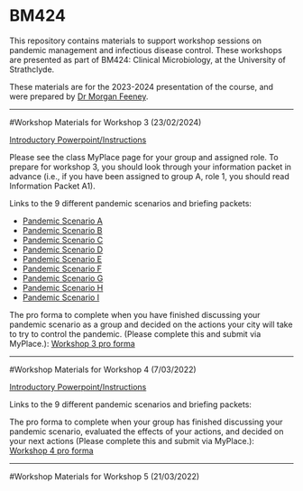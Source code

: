 # BM424

This repository contains materials to support workshop sessions on pandemic management and infectious disease control. These workshops are presented as part of BM424: Clinical Microbiology, at the University of Strathclyde.

These materials are for the 2023-2024 presentation of the course, and were prepared by [Dr Morgan Feeney](https://pureportal.strath.ac.uk/en/persons/morgan-feeney). 

------------
#Workshop Materials for Workshop 3 (23/02/2024)

[Introductory Powerpoint/Instructions](/powerpoints/BM424_Clinical_Microbiology_workshop3.pptx)

Please see the class MyPlace page for your group and assigned role. To prepare for workshop 3, you should look through your information packet in advance (i.e., if you have been assigned to group A, role 1, you should read Information Packet A1).

Links to the 9 different pandemic scenarios and briefing packets: 
- [Pandemic Scenario A](/workshop3/workshopA_2024.html)
- [Pandemic Scenario B](/workshop3/workshopB_2024.html)
- [Pandemic Scenario C](/workshop3/workshopC_2024.html)
- [Pandemic Scenario D](/workshop3/workshopD_2024.html)
- [Pandemic Scenario E](/workshop3/workshopE_2024.html)
- [Pandemic Scenario F](/workshop3/workshopF_2024.html)
- [Pandemic Scenario G](/workshop3/workshopG_2024.html)
- [Pandemic Scenario H](/workshop3/workshopH_2024.html)
- [Pandemic Scenario I](/workshop3/workshopI_2024.html)

The pro forma to complete when you have finished discussing your pandemic scenario as a group and decided on the actions your city will take to try to control the pandemic. (Please complete this and submit via MyPlace.): [Workshop 3 pro forma](/proformas/BM424_workshop3_proforma.docx)

------------
#Workshop Materials for Workshop 4 (7/03/2022)

[Introductory Powerpoint/Instructions](/powerpoints/BM424_Clinical_Microbiology_workshop4.pptx)

Links to the 9 different pandemic scenarios and briefing packets: 

The pro forma to complete when your group has finished discussing your pandemic scenario, evaluated the effects of your actions, and decided on your next actions (Please complete this and submit via MyPlace.): [Workshop 4 pro forma](/proformas/BM424_workshop4_proforma.docx)

------------
#Workshop Materials for Workshop 5 (21/03/2022)
